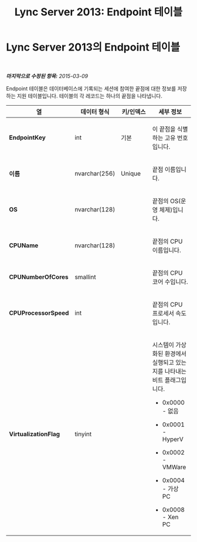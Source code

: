 ﻿---
title: 'Lync Server 2013: Endpoint 테이블'
TOCTitle: Endpoint 테이블
ms:assetid: 500f330d-4d7d-4e88-b1cc-fef9a9de6b5c
ms:mtpsurl: https://technet.microsoft.com/ko-kr/library/Gg398327(v=OCS.15)
ms:contentKeyID: 49303611
ms.date: 08/10/2015
mtps_version: v=OCS.15
ms.translationtype: HT
---

# Lync Server 2013의 Endpoint 테이블

 

_**마지막으로 수정된 항목:** 2015-03-09_

Endpoint 테이블은 데이터베이스에 기록되는 세션에 참여한 끝점에 대한 정보를 저장하는 지원 테이블입니다. 테이블의 각 레코드는 하나의 끝점을 나타냅니다.


<table>
<colgroup>
<col style="width: 25%" />
<col style="width: 25%" />
<col style="width: 25%" />
<col style="width: 25%" />
</colgroup>
<thead>
<tr class="header">
<th><strong>열</strong></th>
<th><strong>데이터 형식</strong></th>
<th><strong>키/인덱스</strong></th>
<th><strong>세부 정보</strong></th>
</tr>
</thead>
<tbody>
<tr class="odd">
<td><p><strong>EndpointKey</strong></p></td>
<td><p>int</p></td>
<td><p>기본</p></td>
<td><p>이 끝점을 식별하는 고유 번호입니다.</p></td>
</tr>
<tr class="even">
<td><p><strong>이름</strong></p></td>
<td><p>nvarchar(256)</p></td>
<td><p>Unique</p></td>
<td><p>끝점 이름입니다.</p></td>
</tr>
<tr class="odd">
<td><p><strong>OS</strong></p></td>
<td><p>nvarchar(128)</p></td>
<td><p> </p></td>
<td><p>끝점의 OS(운영 체제)입니다.</p></td>
</tr>
<tr class="even">
<td><p><strong>CPUName</strong></p></td>
<td><p>nvarchar(128)</p></td>
<td><p></p></td>
<td><p>끝점의 CPU 이름입니다.</p></td>
</tr>
<tr class="odd">
<td><p><strong>CPUNumberOfCores</strong></p></td>
<td><p>smallint</p></td>
<td><p></p></td>
<td><p>끝점의 CPU 코어 수입니다.</p></td>
</tr>
<tr class="even">
<td><p><strong>CPUProcessorSpeed</strong></p></td>
<td><p>int</p></td>
<td><p></p></td>
<td><p>끝점의 CPU 프로세서 속도입니다.</p></td>
</tr>
<tr class="odd">
<td><p><strong>VirtualizationFlag</strong></p></td>
<td><p>tinyint</p></td>
<td><p></p></td>
<td><p>시스템이 가상화된 환경에서 실행되고 있는지를 나타내는 비트 플래그입니다.</p>
<ul>
<li><p>0x0000 - 없음</p></li>
<li><p>0x0001 - HyperV</p></li>
<li><p>0x0002 - VMWare</p></li>
<li><p>0x0004 - 가상 PC</p></li>
<li><p>0x0008 - Xen PC</p></li>
</ul></td>
</tr>
</tbody>
</table>


